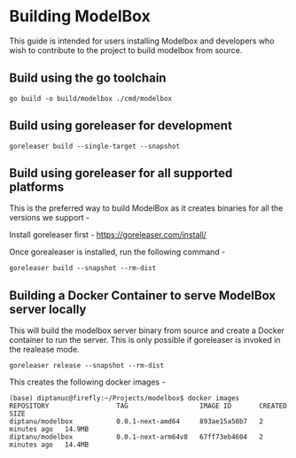 # Building ModelBox 

This guide is intended for users installing Modelbox and developers who wish to contribute to the project to build modelbox from source.

## Build using the go toolchain

```
go build -o build/modelbox ./cmd/modelbox
````

## Build using goreleaser for development
```
goreleaser build --single-target --snapshot
```

## Build using goreleaser for all supported platforms

This is the preferred way to build ModelBox as it creates binaries for all the versions we support -

Install goreleaser first - https://goreleaser.com/install/

Once gorealeaser is installed, run the following command -
```
goreleaser build --snapshot --rm-dist
```

## Building a Docker Container to serve ModelBox server locally
This will build the modelbox server binary from source and create a Docker container to run the server. This is only possible if goreleaser is invoked in the realease mode.
```
goreleaser release --snapshot --rm-dist
```

This creates the following docker images -
```
(base) diptanuc@firefly:~/Projects/modelbox$ docker images
REPOSITORY                 TAG                  IMAGE ID       CREATED         SIZE
diptanu/modelbox           0.0.1-next-amd64     893ae15a50b7   2 minutes ago   14.9MB
diptanu/modelbox           0.0.1-next-arm64v8   67ff73eb4604   2 minutes ago   14.4MB
```
